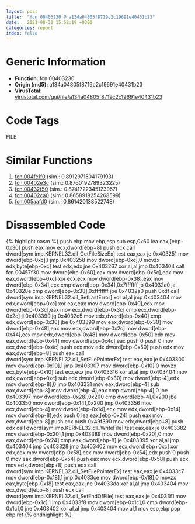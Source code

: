 ```yaml
---
layout: post
title:  "fcn.00403230 @ a134a04805f8719c2c19691e40431b23"
date:   2021-08-30 15:52:19 +0300
categories: report
index: false
---
```


# Generic Information
- **Function:** fcn.00403230
- **Origin (md5):** a134a04805f8719c2c19691e40431b23
- **VirusTotal:** [virustotal.com/gui/file/a134a04805f8719c2c19691e40431b23][virustotal_ref]

# Code Tags
<span class="tag" id="FILE">FILE</span>


# Similar Functions

1. [fcn.004fe1f0][similar_1_ref] (sim.: 0.8912971504179193)
2. [fcn.00402e3c][similar_2_ref] (sim.: 0.8760192789323225)
3. [fcn.00432f50][similar_3_ref] (sim.: 0.8741722345123957)
4. [fcn.00402ca0][similar_4_ref] (sim.: 0.8658918254268599)
5. [fcn.005aafd0][similar_5_ref] (sim.: 0.861420138522748)


# Disassembled Code

{% highlight nasm %}
push ebp
mov ebp,esp
sub esp,0x60
lea eax,[ebp-0x30]
push eax
mov ecx,dword[ebp+8]
push ecx
call dword[sym.imp.KERNEL32.dll_GetFileSizeEx]
test eax,eax
je 0x403251
mov dword[ebp-0xc],1
jmp 0x403258
mov dword[ebp-0xc],0
movzx edx,byte[ebp-0xc]
test edx,edx
jne 0x403267
xor al,al
jmp 0x403404
call fcn.00457f30
mov dword[ebp-0x60],eax
mov dword[ebp-0x5c],edx
mov eax,dword[ebp+0xc]
xor ecx,ecx
mov dword[ebp-0x38],eax
mov dword[ebp-0x34],ecx
cmp dword[ebp-0x34],0x7fffffff
jb 0x4032a0
ja 0x40328e
cmp dword[ebp-0x38],0xffffffff
jbe 0x4032a0
push 0xdf
call dword[sym.imp.KERNEL32.dll_SetLastError]
xor al,al
jmp 0x403404
mov edx,dword[ebp+0xc]
xor eax,eax
mov dword[ebp-0x40],edx
mov dword[ebp-0x3c],eax
mov ecx,dword[ebp-0x3c]
cmp ecx,dword[ebp-0x2c]
jl 0x403399
jg 0x4032c5
mov edx,dword[ebp-0x40]
cmp edx,dword[ebp-0x30]
jbe 0x403399
mov eax,dword[ebp-0x30]
mov dword[ebp-0x48],eax
mov ecx,dword[ebp-0x2c]
mov dword[ebp-0x44],ecx
mov edx,dword[ebp-0x48]
mov dword[ebp-0x50],edx
mov eax,dword[ebp-0x44]
mov dword[ebp-0x4c],eax
push 0
push 0
mov ecx,dword[ebp-0x4c]
push ecx
mov edx,dword[ebp-0x50]
push edx
mov eax,dword[ebp+8]
push eax
call dword[sym.imp.KERNEL32.dll_SetFilePointerEx]
test eax,eax
je 0x403300
mov dword[ebp-0x10],1
jmp 0x403307
mov dword[ebp-0x10],0
movzx ecx,byte[ebp-0x10]
test ecx,ecx
jne 0x403316
xor al,al
jmp 0x403404
mov edx,dword[ebp+0xc]
sub edx,dword[ebp-0x30]
mov dword[ebp-4],edx
mov dword[ebp-8],0
jmp 0x403331
mov eax,dword[ebp-4]
sub eax,dword[ebp-8]
mov dword[ebp-4],eax
cmp dword[ebp-4],0
jbe 0x403397
mov dword[ebp-0x28],0x200
cmp dword[ebp-4],0x200
jbe 0x403350
mov dword[ebp-0x14],0x200
jmp 0x403356
mov ecx,dword[ebp-4]
mov dword[ebp-0x14],ecx
mov edx,dword[ebp-0x14]
mov dword[ebp-8],edx
push 0
lea eax,[ebp-0x24]
push eax
mov ecx,dword[ebp-8]
push ecx
push 0x49f390
mov edx,dword[ebp+8]
push edx
call dword[sym.imp.KERNEL32.dll_WriteFile]
test eax,eax
je 0x403382
mov dword[ebp-0x20],1
jmp 0x403389
mov dword[ebp-0x20],0
mov eax,dword[ebp-0x24]
cmp eax,dword[ebp-8]
je 0x403395
xor al,al
jmp 0x403404
jmp 0x403328
jmp 0x403402
mov ecx,dword[ebp+0xc]
xor edx,edx
mov dword[ebp-0x58],ecx
mov dword[ebp-0x54],edx
push 0
push 0
mov eax,dword[ebp-0x54]
push eax
mov ecx,dword[ebp-0x58]
push ecx
mov edx,dword[ebp+8]
push edx
call dword[sym.imp.KERNEL32.dll_SetFilePointerEx]
test eax,eax
je 0x4033c7
mov dword[ebp-0x18],1
jmp 0x4033ce
mov dword[ebp-0x18],0
movzx eax,byte[ebp-0x18]
test eax,eax
jne 0x4033da
xor al,al
jmp 0x403404
mov ecx,dword[ebp+8]
push ecx
call dword[sym.imp.KERNEL32.dll_SetEndOfFile]
test eax,eax
je 0x4033f1
mov dword[ebp-0x1c],1
jmp 0x4033f8
mov dword[ebp-0x1c],0
cmp dword[ebp-0x1c],0
jne 0x403402
xor al,al
jmp 0x403404
mov al,1
mov esp,ebp
pop ebp
ret
{% endhighlight %}


[similar_1_ref]: /report/fcn.004fe1f0@c60344b51fa39a329b92557d24ff7670
[similar_2_ref]: /report/fcn.00402e3c@8f6115b96a1ecdf25f9987837dfa155b
[similar_3_ref]: /report/fcn.00432f50@279a61b1e76da49531f1f16fd1102a2d
[similar_4_ref]: /report/fcn.00402ca0@f40e41234bc244856083b8839ad797e1
[similar_5_ref]: /report/fcn.005aafd0@d65363c7c6c188277432c9e4251c44e5
[virustotal_ref]: https://www.virustotal.com/gui/file/a134a04805f8719c2c19691e40431b23